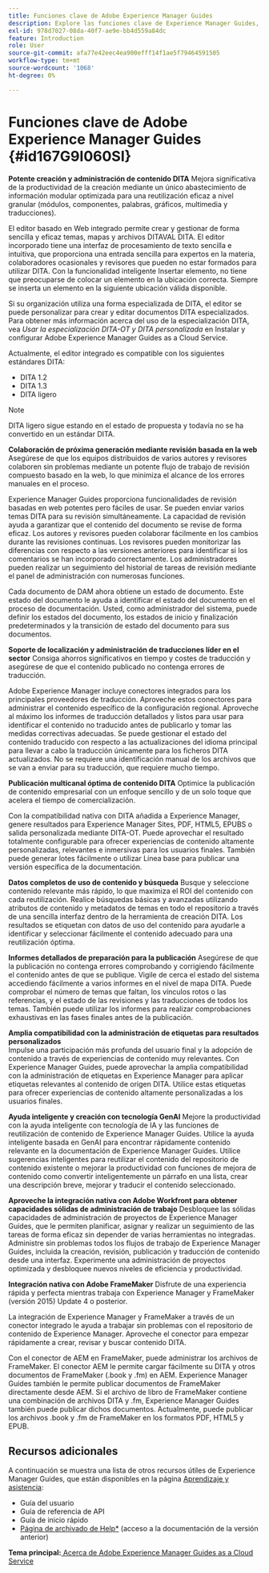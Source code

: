 ```yaml
---
title: Funciones clave de Adobe Experience Manager Guides
description: Explore las funciones clave de Experience Manager Guides, la creación DITA, la administración de contenido, la revisión basada en web, la traducción, la localización, la publicación multicanal y la integración de FrameMaker.
exl-id: 978d7027-08da-40f7-ae9e-bb4d559a84dc
feature: Introduction
role: User
source-git-commit: afa77e42eec4ea900efff14f1ae5f79464591505
workflow-type: tm+mt
source-wordcount: '1068'
ht-degree: 0%

---
```


# Funciones clave de Adobe Experience Manager Guides {#id167G9I060SI}

**Potente creación y administración de contenido DITA**
Mejora significativa de la productividad de la creación mediante un único abastecimiento de información modular optimizada para una reutilización eficaz a nivel granular \(módulos, componentes, palabras, gráficos, multimedia y traducciones\).

El editor basado en Web integrado permite crear y gestionar de forma sencilla y eficaz temas, mapas y archivos DITAVAL DITA. El editor incorporado tiene una interfaz de procesamiento de texto sencilla e intuitiva, que proporciona una entrada sencilla para expertos en la materia, colaboradores ocasionales y revisores que pueden no estar formados para utilizar DITA. Con la funcionalidad inteligente Insertar elemento, no tiene que preocuparse de colocar un elemento en la ubicación correcta. Siempre se inserta un elemento en la siguiente ubicación válida disponible.

Si su organización utiliza una forma especializada de DITA, el editor se puede personalizar para crear y editar documentos DITA especializados. Para obtener más información acerca del uso de la especialización DITA, vea *Usar la especialización DITA-OT y DITA personalizada* en Instalar y configurar Adobe Experience Manager Guides as a Cloud Service.

Actualmente, el editor integrado es compatible con los siguientes estándares DITA:

* DITA 1.2
* DITA 1.3
* DITA ligero


>[!NOTE]
>
> DITA ligero sigue estando en el estado de propuesta y todavía no se ha convertido en un estándar DITA.

**Colaboración de próxima generación mediante revisión basada en la web**
Asegúrese de que los equipos distribuidos de varios autores y revisores colaboren sin problemas mediante un potente flujo de trabajo de revisión compuesto basado en la web, lo que minimiza el alcance de los errores manuales en el proceso.

Experience Manager Guides proporciona funcionalidades de revisión basadas en web potentes pero fáciles de usar. Se pueden enviar varios temas DITA para su revisión simultáneamente. La capacidad de revisión ayuda a garantizar que el contenido del documento se revise de forma eficaz. Los autores y revisores pueden colaborar fácilmente en los cambios durante las revisiones continuas. Los revisores pueden monitorizar las diferencias con respecto a las versiones anteriores para identificar si los comentarios se han incorporado correctamente. Los administradores pueden realizar un seguimiento del historial de tareas de revisión mediante el panel de administración con numerosas funciones.

Cada documento de DAM ahora obtiene un estado de documento. Este estado del documento le ayuda a identificar el estado del documento en el proceso de documentación. Usted, como administrador del sistema, puede definir los estados del documento, los estados de inicio y finalización predeterminados y la transición de estado del documento para sus documentos.

**Soporte de localización y administración de traducciones líder en el sector**
Consiga ahorros significativos en tiempo y costes de traducción y asegúrese de que el contenido publicado no contenga errores de traducción.

Adobe Experience Manager incluye conectores integrados para los principales proveedores de traducción. Aproveche estos conectores para administrar el contenido específico de la configuración regional. Aproveche al máximo los informes de traducción detallados y listos para usar para identificar el contenido no traducido antes de publicarlo y tomar las medidas correctivas adecuadas. Se puede gestionar el estado del contenido traducido con respecto a las actualizaciones del idioma principal para llevar a cabo la traducción únicamente para los ficheros DITA actualizados. No se requiere una identificación manual de los archivos que se van a enviar para su traducción, que requiere mucho tiempo.

**Publicación multicanal óptima de contenido DITA**
Optimice la publicación de contenido empresarial con un enfoque sencillo y de un solo toque que acelera el tiempo de comercialización.

Con la compatibilidad nativa con DITA añadida a Experience Manager, genere resultados para Experience Manager Sites, PDF, HTML5, EPUBS o salida personalizada mediante DITA-OT. Puede aprovechar el resultado totalmente configurable para ofrecer experiencias de contenido altamente personalizadas, relevantes e inmersivas para los usuarios finales. También puede generar lotes fácilmente o utilizar Línea base para publicar una versión específica de la documentación.

**Datos completos de uso de contenido y búsqueda**
Busque y seleccione contenido relevante más rápido, lo que maximiza el ROI del contenido con cada reutilización. Realice búsquedas básicas y avanzadas utilizando atributos de contenido y metadatos de temas en todo el repositorio a través de una sencilla interfaz dentro de la herramienta de creación DITA. Los resultados se etiquetan con datos de uso del contenido para ayudarle a identificar y seleccionar fácilmente el contenido adecuado para una reutilización óptima.

**Informes detallados de preparación para la publicación**
Asegúrese de que la publicación no contenga errores comprobando y corrigiendo fácilmente el contenido antes de que se publique. Vigile de cerca el estado del sistema accediendo fácilmente a varios informes en el nivel de mapa DITA. Puede comprobar el número de temas que faltan, los vínculos rotos o las referencias, y el estado de las revisiones y las traducciones de todos los temas. También puede utilizar los informes para realizar comprobaciones exhaustivas en las fases finales antes de la publicación.

**Amplia compatibilidad con la administración de etiquetas para resultados personalizados**\
Impulse una participación más profunda del usuario final y la adopción de contenido a través de experiencias de contenido muy relevantes. Con Experience Manager Guides, puede aprovechar la amplia compatibilidad con la administración de etiquetas en Experience Manager para aplicar etiquetas relevantes al contenido de origen DITA. Utilice estas etiquetas para ofrecer experiencias de contenido altamente personalizadas a los usuarios finales.

**Ayuda inteligente y creación con tecnología GenAI**
Mejore la productividad con la ayuda inteligente con tecnología de IA y las funciones de reutilización de contenido de Experience Manager Guides. Utilice la ayuda inteligente basada en GenAI para encontrar rápidamente contenido relevante en la documentación de Experience Manager Guides. Utilice sugerencias inteligentes para reutilizar el contenido del repositorio de contenido existente o mejorar la productividad con funciones de mejora de contenido como convertir inteligentemente un párrafo en una lista, crear una descripción breve, mejorar y traducir el contenido seleccionado.

**Aproveche la integración nativa con Adobe Workfront para obtener capacidades sólidas de administración de trabajo**
Desbloquee las sólidas capacidades de administración de proyectos de Experience Manager Guides, que le permiten planificar, asignar y realizar un seguimiento de las tareas de forma eficaz sin depender de varias herramientas no integradas. Administre sin problemas todos los flujos de trabajo de Experience Manager Guides, incluida la creación, revisión, publicación y traducción de contenido desde una interfaz. Experimente una administración de proyectos optimizada y desbloquee nuevos niveles de eficiencia y productividad.

**Integración nativa con Adobe FrameMaker**
Disfrute de una experiencia rápida y perfecta mientras trabaja con Experience Manager y FrameMaker (versión 2015) Update 4 o posterior.

La integración de Experience Manager y FrameMaker a través de un conector integrado le ayuda a trabajar sin problemas con el repositorio de contenido de Experience Manager. Aproveche el conector para empezar rápidamente a crear, revisar y buscar contenido DITA.

Con el conector de AEM en FrameMaker, puede administrar los archivos de FrameMaker. El conector AEM le permite cargar fácilmente su DITA y otros documentos de FrameMaker (.book y .fm) en AEM. Experience Manager Guides también le permite publicar documentos de FrameMaker directamente desde AEM. Si el archivo de libro de FrameMaker contiene una combinación de archivos DITA y .fm, Experience Manager Guides también puede publicar dichos documentos. Actualmente, puede publicar los archivos .book y .fm de FrameMaker en los formatos PDF, HTML5 y EPUB.

## Recursos adicionales

A continuación se muestra una lista de otros recursos útiles de Experience Manager Guides, que están disponibles en la página [Aprendizaje y asistencia](https://helpx.adobe.com/es/support/xml-documentation-for-experience-manager.html):

* Guía del usuario
* Guía de referencia de API
* Guía de inicio rápido
* [Página de archivado de Help*](https://helpx.adobe.com/es/xml-documentation-for-experience-manager/archive.html) (acceso a la documentación de la versión anterior)

**Tema principal:**&#x200B;[&#x200B; Acerca de Adobe Experience Manager Guides as a Cloud Service](intro.md)
